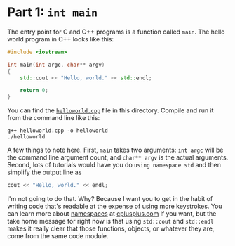 # Part 1:  `int main`

The entry point for C and C++ programs is a function called `main`.  The hello world program in C++ looks like this:

```c++
#include <iostream>

int main(int argc, char** argv)
{
    std::cout << "Hello, world." << std::endl;

    return 0;
}
```

You can find the [`helloworld.cpp`](helloworld.cpp) file in this directory.  Compile and run it from the command line like this:

    g++ helloworld.cpp -o helloworld
    ./helloworld
    
A few things to note here.  First, `main` takes two arguments: `int argc` will be the command line argument count, and `char** argv` is the actual arguments.  Second, lots of tutorials would have you do `using namespace std` and then simplify the output line as
 
```c++
cout << "Hello, world." << endl;
```

I'm not going to do that.  Why?  Because I want you to get in the habit of writing code that's readable at the expense of using more keystrokes.  You can learn more about [namespaces](http://www.cplusplus.com/doc/tutorial/namespaces/) at [cplusplus.com](http://cplusplus.com) if you want, but the take home message for right now is that using `std::cout` and `std::endl` makes it really clear that those functions, objects, or whatever they are, come from the same code module.
